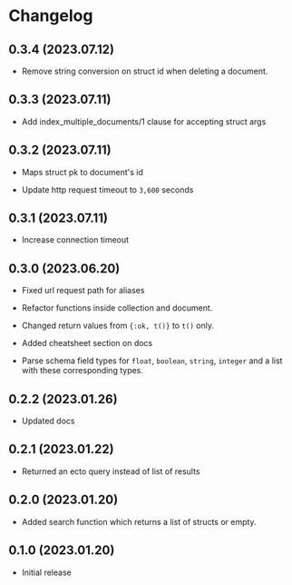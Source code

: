 # Changelog

## 0.3.4 (2023.07.12)

* Remove string conversion on struct id when deleting a document.

## 0.3.3 (2023.07.11)

* Add index_multiple_documents/1 clause for accepting struct args

## 0.3.2 (2023.07.11)

* Maps struct pk to document's id

* Update http request timeout to `3,600` seconds

## 0.3.1 (2023.07.11)

* Increase connection timeout

## 0.3.0 (2023.06.20)

* Fixed url request path for aliases

* Refactor functions inside collection and document.

* Changed return values from `{:ok, t()}` to `t()` only.

* Added cheatsheet section on docs

* Parse schema field types for `float`, `boolean`, `string`, `integer` and a list with these corresponding types.

## 0.2.2 (2023.01.26)

* Updated docs

## 0.2.1 (2023.01.22)

* Returned an ecto query instead of list of results

## 0.2.0 (2023.01.20)

* Added search function which returns a list of structs or empty.

## 0.1.0 (2023.01.20)

* Initial release

